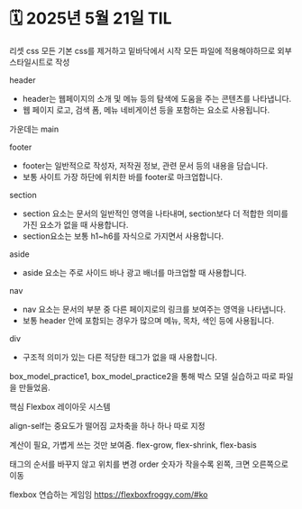 # 🗓️ 2025년 5월 21일 TIL

리셋 css
모든 기본 css를 제거하고 밑바닥에서 시작
모든 파일에 적용해야하므로 외부스타일시트로 작성

header
- header는 웹페이지의 소개 및 메뉴 등의 탐색에 도움을 주는 콘텐츠를 나타냅니다.
- 웹 페이지 로고, 검색 폼, 메뉴 네비게이션 등을 포함하는 요소로 사용됩니다.

가운데는 main

footer
- footer는 일반적으로 작성자, 저작권 정보, 관련 문서 등의 내용을 담습니다.
- 보통 사이트 가장 하단에 위치한 바를 footer로 마크업합니다.

section 
- section 요소는 문서의 일반적인 영역을 나타내며, section보다 더 적합한 의미를 가진 요소가 없을 때 사용합니다.
- section요소는 보통 h1~h6를 자식으로 가지면서 사용합니다.

aside
- aside 요소는 주로 사이드 바나 광고 배너를 마크업할 때 사용합니다.

nav
- nav 요소는 문서의 부분 중 다른 페이지로의 링크를 보여주는 영역을 나타냅니다.
- 보통 header 안에 포함되는 경우가 많으며 메뉴, 목차, 색인 등에 사용됩니다.

div 
- 구조적 의미가 있는 다른 적당한 태그가 없을 때 사용합니다.


box_model_practice1, box_model_practice2을 통해 박스 모델 실습하고 따로 파일을 만들었음.




핵심
Flexbox 레이아웃 시스템


align-self는 중요도가 떨어짐
교차축을 하나 하나 따로 지정

계산이 필요, 가볍게 쓰는 것만 보여줌.
flex-grow, flex-shrink, flex-basis

태그의 순서를 바꾸지 않고 위치를 변경
order
숫자가 작을수록 왼쪽, 크면 오른쪽으로 이동


flexbox 연습하는 게임임
https://flexboxfroggy.com/#ko

